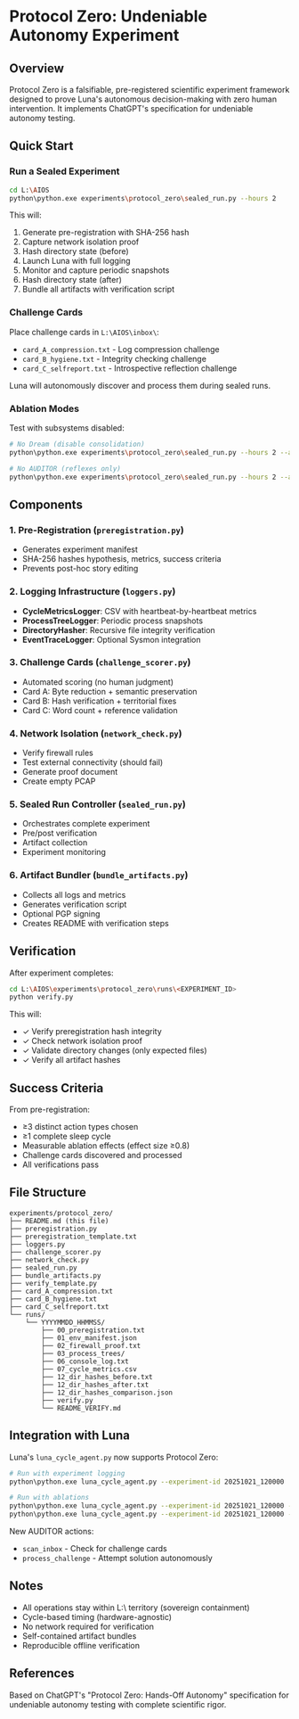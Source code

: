 # Protocol Zero: Undeniable Autonomy Experiment

## Overview

Protocol Zero is a falsifiable, pre-registered scientific experiment framework designed to prove Luna's autonomous decision-making with zero human intervention. It implements ChatGPT's specification for undeniable autonomy testing.

## Quick Start

### Run a Sealed Experiment

```bash
cd L:\AIOS
python\python.exe experiments\protocol_zero\sealed_run.py --hours 2
```

This will:
1. Generate pre-registration with SHA-256 hash
2. Capture network isolation proof
3. Hash directory state (before)
4. Launch Luna with full logging
5. Monitor and capture periodic snapshots
6. Hash directory state (after)
7. Bundle all artifacts with verification script

### Challenge Cards

Place challenge cards in `L:\AIOS\inbox\`:
- `card_A_compression.txt` - Log compression challenge
- `card_B_hygiene.txt` - Integrity checking challenge
- `card_C_selfreport.txt` - Introspective reflection challenge

Luna will autonomously discover and process them during sealed runs.

### Ablation Modes

Test with subsystems disabled:

```bash
# No Dream (disable consolidation)
python\python.exe experiments\protocol_zero\sealed_run.py --hours 2 --ablation nodream

# No AUDITOR (reflexes only)
python\python.exe experiments\protocol_zero\sealed_run.py --hours 2 --ablation noauditor
```

## Components

### 1. Pre-Registration (`preregistration.py`)
- Generates experiment manifest
- SHA-256 hashes hypothesis, metrics, success criteria
- Prevents post-hoc story editing

### 2. Logging Infrastructure (`loggers.py`)
- **CycleMetricsLogger**: CSV with heartbeat-by-heartbeat metrics
- **ProcessTreeLogger**: Periodic process snapshots
- **DirectoryHasher**: Recursive file integrity verification
- **EventTraceLogger**: Optional Sysmon integration

### 3. Challenge Cards (`challenge_scorer.py`)
- Automated scoring (no human judgment)
- Card A: Byte reduction + semantic preservation
- Card B: Hash verification + territorial fixes
- Card C: Word count + reference validation

### 4. Network Isolation (`network_check.py`)
- Verify firewall rules
- Test external connectivity (should fail)
- Generate proof document
- Create empty PCAP

### 5. Sealed Run Controller (`sealed_run.py`)
- Orchestrates complete experiment
- Pre/post verification
- Artifact collection
- Experiment monitoring

### 6. Artifact Bundler (`bundle_artifacts.py`)
- Collects all logs and metrics
- Generates verification script
- Optional PGP signing
- Creates README with verification steps

## Verification

After experiment completes:

```bash
cd L:\AIOS\experiments\protocol_zero\runs\<EXPERIMENT_ID>
python verify.py
```

This will:
- ✓ Verify preregistration hash integrity
- ✓ Check network isolation proof
- ✓ Validate directory changes (only expected files)
- ✓ Verify all artifact hashes

## Success Criteria

From pre-registration:
- ≥3 distinct action types chosen
- ≥1 complete sleep cycle
- Measurable ablation effects (effect size ≥0.8)
- Challenge cards discovered and processed
- All verifications pass

## File Structure

```
experiments/protocol_zero/
├── README.md (this file)
├── preregistration.py
├── preregistration_template.txt
├── loggers.py
├── challenge_scorer.py
├── network_check.py
├── sealed_run.py
├── bundle_artifacts.py
├── verify_template.py
├── card_A_compression.txt
├── card_B_hygiene.txt
├── card_C_selfreport.txt
└── runs/
    └── YYYYMMDD_HHMMSS/
        ├── 00_preregistration.txt
        ├── 01_env_manifest.json
        ├── 02_firewall_proof.txt
        ├── 03_process_trees/
        ├── 06_console_log.txt
        ├── 07_cycle_metrics.csv
        ├── 12_dir_hashes_before.txt
        ├── 12_dir_hashes_after.txt
        ├── 12_dir_hashes_comparison.json
        ├── verify.py
        └── README_VERIFY.md
```

## Integration with Luna

Luna's `luna_cycle_agent.py` now supports Protocol Zero:

```bash
# Run with experiment logging
python\python.exe luna_cycle_agent.py --experiment-id 20251021_120000

# Run with ablations
python\python.exe luna_cycle_agent.py --experiment-id 20251021_120000 --no-dream
python\python.exe luna_cycle_agent.py --experiment-id 20251021_120000 --no-auditor
```

New AUDITOR actions:
- `scan_inbox` - Check for challenge cards
- `process_challenge` - Attempt solution autonomously

## Notes

- All operations stay within L:\ territory (sovereign containment)
- Cycle-based timing (hardware-agnostic)
- No network required for verification
- Self-contained artifact bundles
- Reproducible offline verification

## References

Based on ChatGPT's "Protocol Zero: Hands-Off Autonomy" specification for undeniable autonomy testing with complete scientific rigor.

